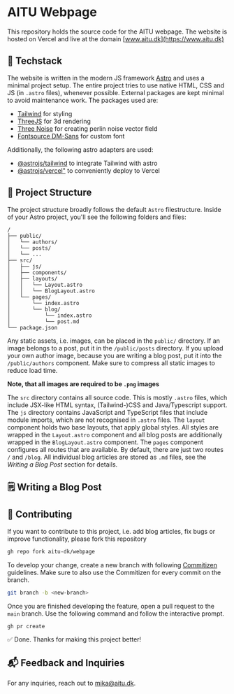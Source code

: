 # AITU Webpage

This repository holds the source code for the AITU webpage.
The website is hosted on Vercel and live at the domain [www.aitu.dk](https://www.aitu.dk)

## 🌟 Techstack

The website is written in the modern JS framework [Astro](https://www.astro.build) and uses a minimal project setup. 
The entire project tries to use native HTML, CSS and JS (in `.astro` files), whenever possible.
External packages are kept minimal to avoid maintenance work. The packages used are:

- [Tailwind](https://www.tailwindcss.com) for styling
- [ThreeJS](https://www.threejs.org) for 3d rendering
- [Three Noise](https://www.npmjs.com/package/three-noise) for creating perlin noise vector field
- [Fontsource DM-Sans](https://fontsource.org/fonts/dm-sans) for custom font

Additionally, the following astro adapters are used:

- [@astrojs/tailwind](https://docs.astro.build/en/guides/integrations-guide/tailwind/) to integrate Tailwind with astro
- [@astrojs/vercel"](https://docs.astro.build/en/guides/integrations-guide/vercel/) to conveniently deploy to Vercel

## 🚀 Project Structure

The project structure broadly follows the default `Astro` filestructure. 
Inside of your Astro project, you'll see the following folders and files:

```plain
/
├── public/
│   └── authors/
│   └── posts/
│   └── ...
├── src/
│   ├── js/
│   ├── components/
│   ├── layouts/
│   │   └── Layout.astro
│   │   └── BlogLayout.astro
│   └── pages/
│       └── index.astro
│       └── blog/
│           └── index.astro
│           └── post.md
└── package.json
```

Any static assets, i.e. images, can be placed in the `public/` directory. If an image belongs to a post,
put it in the `/public/posts` directory. If you upload your own author image, because you are writing a blog post, put it into the `/public/authors` component. Make sure to compress all static images to reduce load time. 

**Note, that all images are required to be `.png` images**

The `src` directory contains all source code. This is mostly `.astro` files, which include JSX-like HTML syntax, (Tailwind-)CSS and Java/Typescript support. The `js` directory contains JavaScript and TypeScript files that include module imports, which are not recognised in `.astro` files. The `layout` component holds two base layouts, that apply global styles. All styles are wrapped in the `Layout.astro` component and all blog posts are additionally wrapped in the `BlogLayout.astro` component.
The `pages` component configures all routes that are available. By default, there are just two routes `/` and `/blog`. All individual blog articles are stored as `.md` files, see the _Writing a Blog Post_ section for details.

## 🗒️ Writing a Blog Post

## 🧞 Contributing

If you want to contribute to this project, i.e. add blog articles, fix bugs or improve functionality, please fork this repository 

```bash
gh repo fork aitu-dk/webpage
```

To develop your change, create a new branch with following [Commitizen](https://github.com/commitizen/cz-cli) guidelines. Make sure to also use the Commitizen for every commit on the branch.

```bash
git branch -b <new-branch>
```

Once you are finished developing the feature, open a pull request to the `main` branch. Use the following command and follow the interactive prompt.

```bash
gh pr create
```

✅ Done. Thanks for making this project better!

## 📬 Feedback and Inquiries

For any inquiries, reach out to [mika@aitu.dk](mailto:mika@aitu.dk).